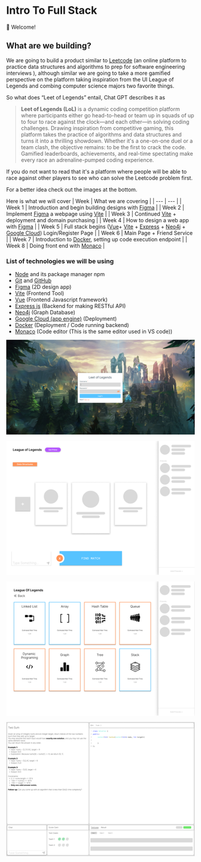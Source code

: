 # Intro To Full Stack

👋 Welcome!

## What are we building?

We are going to build a product similar to [Leetcode](https://leetcode.com/) (an online platform to practice data structures and algorithms to prep for software engineering interviews ), although similar we are going to take a more gamified perspective on the platform taking inspiration from the UI League of Legends and combing computer science majors two favorite things. 

So what does “Leet of Legends” entail, Chat GPT describes it as 

> **Leet of Legends (LoL)** is a dynamic coding competition platform where participants either go head-to-head or team up in squads of up to four to race against the clock—and each other—in solving coding challenges. Drawing inspiration from competitive gaming, this platform takes the practice of algorithms and data structures and turns it into a thrilling showdown. Whether it's a one-on-one duel or a team clash, the objective remains: to be the first to crack the code. Gamified leaderboards, achievements, and real-time spectating make every race an adrenaline-pumped coding experience.
> 

If you do not want to read that it's a platform where people will be able to race against other players to see who can solve the Leetcode problem first.

For a better idea check out the images at the bottom.

Here is what we will cover
| Week  | What we are covering |
| --- | --- |
| Week 1  | Introduction and begin building designs with [Figma](https://www.figma.com/) |
| Week 2 | Implement [Figma](https://www.figma.com/) a webpage using [Vite](https://vitejs.dev/) |
| Week 3 | Continued [Vite](https://vitejs.dev/) +  deployment and domain purchasing |
| Week 4 | How to design a web app with [Figma](https://www.figma.com/) |
| Week 5 | Full stack begins ([Vue](https://vuejs.org/)+ [Vite](https://vitejs.dev/) + [Express](https://expressjs.com/) + [Neo4j](https://neo4j.com/blog/why-graph-databases-are-the-future/?utm_source=google&utm_medium=paidsearch&utm_campaign=fy23-Q2_AMER_GDB-Ungated_paidsearch_Architect_beginnerswhygraphtechnologyfuture&utm_content=Ad-1&gclid=CjwKCAjwgsqoBhBNEiwAwe5w04IhU7Buf2kZG0PqWtw_mA-TmFEIpOPwLxhdrDJ13L1ld2LkvF581BoCmWEQAvD_BwE) + [Google Cloud](https://cloud.google.com/?hl=en)) Login/Register Page |
| Week 6 | Main Page + Friend Service |
| Week 7 | Introduction to [Docker](https://www.docker.com/), setting up code execution endpoint |
| Week 8 | Doing front end with [Monaco](https://microsoft.github.io/monaco-editor/) |

### List of technologies we will be using

- [Node](https://nodejs.org/en) and its package manager npm
- [Git](https://git-scm.com/) and [GitHub](https://github.com/)
- [Figma](https://www.figma.com/) (2D design app)
- [Vite](https://vitejs.dev/) (Frontend Tool)
- [Vue](https://vuejs.org/)  (Frontend Javascript framework)
- [Express js](https://expressjs.com/) (Backend for making RESTful API)
- [Neo4j](https://neo4j.com/blog/why-graph-databases-are-the-future/?utm_source=google&utm_medium=paidsearch&utm_campaign=fy23-Q2_AMER_GDB-Ungated_paidsearch_Architect_beginnerswhygraphtechnologyfuture&utm_content=Ad-1&gclid=CjwKCAjwgsqoBhBNEiwAwe5w04IhU7Buf2kZG0PqWtw_mA-TmFEIpOPwLxhdrDJ13L1ld2LkvF581BoCmWEQAvD_BwE) (Graph Database)
- [Google Cloud (app engine)](https://cloud.google.com/?hl=en) (Deployment)
- [Docker](https://www.docker.com/) (Deployment / Code running backend)
- [Monaco](https://microsoft.github.io/monaco-editor/) (Code editor (This is the same editor used in VS code))

![Untitled](Intro%20To%20Full%20Stack%20491c9c744bbb4d52839d86f062f3e072/Untitled.png)

![Untitled](Intro%20To%20Full%20Stack%20491c9c744bbb4d52839d86f062f3e072/Untitled%201.png)

![Untitled](Intro%20To%20Full%20Stack%20491c9c744bbb4d52839d86f062f3e072/Untitled%202.png)

![Untitled](Intro%20To%20Full%20Stack%20491c9c744bbb4d52839d86f062f3e072/Untitled%203.png)